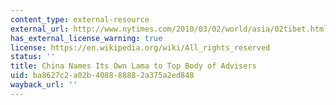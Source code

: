 ```yaml
---
content_type: external-resource
external_url: http://www.nytimes.com/2010/03/02/world/asia/02tibet.html
has_external_license_warning: true
license: https://en.wikipedia.org/wiki/All_rights_reserved
status: ''
title: China Names Its Own Lama to Top Body of Advisers
uid: ba8627c2-a02b-4088-8888-2a375a2ed848
wayback_url: ''
---
```

